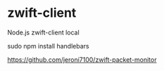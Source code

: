 # zwift-client
Node.js zwift-client local

sudo npm install handlebars 

https://github.com/jeroni7100/zwift-packet-monitor
